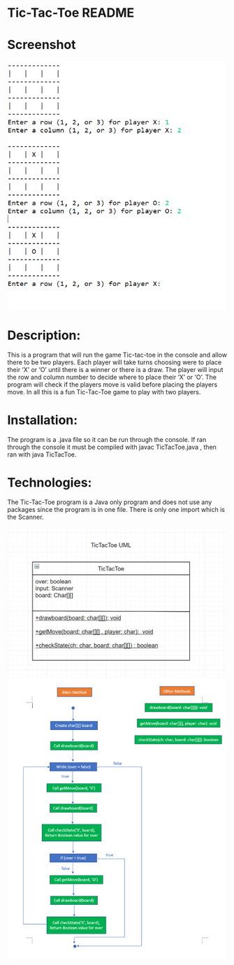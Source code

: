 # Tic-Tac-Toe README

# Screenshot

<img src = "tictactoepic.PNG" width= "500" >





# Description:
This is a program that will run the game Tic-tac-toe in the console and allow there to be two players. Each player will take turns choosing were to place their ‘X’ or ‘O’ until there is a winner or there is a draw. The player will input the row and column number to decide where to place their ‘X’ or  ‘O’. The program will check if the players move is valid before placing the players move. In all this is a fun Tic-Tac-Toe game to play with two players.

# Installation:
The program is a .java file so it can be run through the console. If ran through the console it must be compiled with javac TicTacToe.java , then ran with java TicTacToe.

# Technologies:
The Tic-Tac-Toe program is a Java only program and does not use any packages since the program is in one file. There is only one import which is the Scanner. 




<img src ="TicTacToeUML.PNG" width = "500" >

<img src ="flowdiagram.PNG" width = "500" >


